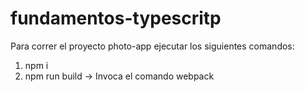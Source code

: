 # fundamentos-typescritp

Para correr el proyecto photo-app ejecutar los siguientes comandos:
1. npm i
2. npm run build -> Invoca el comando webpack
